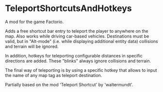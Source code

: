 # TeleportShortcutsAndHotkeys
A mod for the game Factorio.

Adds a free shortcut bar entry to teleport the player to anywhere on the map. Also works while driving car-based vehicles. Destinations must be valid, but in "Alt-mode" (i.e. while displaying additional entity data) collisions and terrain will be ignored.

In addition, hotkeys for teleporting configurable distances in specific directions are added. These "blinks" always ignore collisions and terrain.

The final way of teleporting is by using a specific hotkey that allows to input the name of any map tag as teleport destination.

Partially based on the mod 'Teleport Shortcut' by 'waltermundt'.
